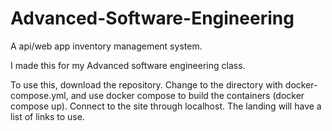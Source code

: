 # Advanced-Software-Engineering
A api/web app inventory management system.


I made this for my Advanced software engineering class.

To use this, download the repository. Change to the directory with docker-compose.yml, and use docker compose to build the containers (docker compose up). Connect to the site through localhost. The  landing will have a list of links to use.

